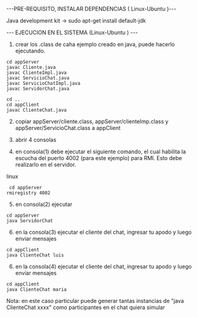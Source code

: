 ---PRE-REQUISITO, INSTALAR DEPENDENCIAS ( Linux-Ubuntu )---

Java development kit -> sudo apt-get install default-jdk

--- EJECUCION EN EL SISTEMA (Linux-Ubuntu ) ---

1) crear los .class de caha ejemplo creado en java, puede hacerlo ejecutando.

```
cd appServer
javac Cliente.java
javac ClienteImpl.java
javac ServicioChat.java
javac ServicioChatImpl.java
javac ServidorChat.java

cd ..
cd appClient
javac ClienteChat.java
```

2) copiar appServer/cliente.class, appServer/clienteImp.class y appServer/ServicioChat.class a appClient


3) abrir 4 consolas

4) en consola(1) debe ejecutar el siguiente comando, el cual habilita la escucha del puerto 4002 (para este ejemplo) para RMI. Esto debe realizarlo en el servidor.

linux
```
 cd appServer
rmiregistry 4002
```
5) en consola(2) ejecutar

```
cd appServer
java ServidorChat
```

6) en la consola(3) ejecutar el cliente del chat, ingresar tu apodo y luego enviar mensajes

```
cd appClient
java ClienteChat luis
```
6) en la consola(4) ejecutar el cliente del chat, ingresar tu apodo y luego enviar mensajes

```
cd appClient
java ClienteChat maria
```

Nota: en este caso particular puede generar tantas instancias de "java ClienteChat xxxx" como participantes en el chat quiera simular